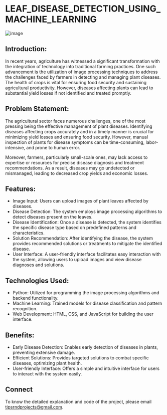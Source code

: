 # LEAF_DISEASE_DETECTION_USING_MACHINE_LEARNING
![image](https://github.com/Technical-Inspiration-Project-Society/LEAF_DISEASE_DETECTION_USING_MACHINE_LEARNING/assets/118530992/f41fc0f8-e469-43ff-86c6-53c458d96006)



## Introduction:

In recent years, agriculture has witnessed a significant transformation with the integration of technology into traditional farming practices. One such advancement is the utilization of image processing techniques to address the challenges faced by farmers in detecting and managing plant diseases. The health of crops is vital for ensuring food security and sustaining agricultural productivity. However, diseases affecting plants can lead to substantial yield losses if not identified and treated promptly.

## Problem Statement:

The agricultural sector faces numerous challenges, one of the most pressing being the effective management of plant diseases. Identifying diseases affecting crops accurately and in a timely manner is crucial for minimizing yield losses and ensuring food security. However, manual inspection of plants for disease symptoms can be time-consuming, labor-intensive, and prone to human error.

Moreover, farmers, particularly small-scale ones, may lack access to expertise or resources for precise disease diagnosis and treatment recommendations. As a result, diseases may go undetected or mismanaged, leading to decreased crop yields and economic losses.

## Features:

- Image Input: Users can upload images of plant leaves affected by diseases.
- Disease Detection: The system employs image processing algorithms to detect diseases present on the leaves.
- Disease Identification: Once a disease is detected, the system identifies the specific disease type based on predefined patterns and characteristics.
- Solution Recommendation: After identifying the disease, the system provides recommended solutions or treatments to mitigate the identified disease.
- User Interface: A user-friendly interface facilitates easy interaction with the system, allowing users to upload images and view disease diagnoses and solutions.

## Technologies Used:

- Python: Utilized for programming the image processing algorithms and backend functionality.
- Machine Learning: Trained models for disease classification and pattern recognition.
- Web Development: HTML, CSS, and JavaScript for building the user interface.

## Benefits:
- Early Disease Detection: Enables early detection of diseases in plants, preventing extensive damage.
- Efficient Solutions: Provides targeted solutions to combat specific diseases, optimizing plant health.
- User-friendly Interface: Offers a simple and intuitive interface for users to interact with the system easily.

## Connect
To know the detailed explanation and code of the project, please email tipsrndprojects@gmail.com.
